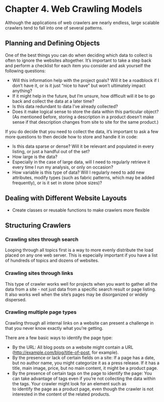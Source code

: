# Chapter 4. Web Crawling Models

Although the applications of web crawlers are nearly endless, large scalable crawlers tend to fall into one of several patterns.

## Planning and Defining Objects

One of the best things you can do when deciding which data to collect is often to ignore the websites altogether.  It’s important to take a step back and perform a checklist for each item you consider and ask yourself the following questions:

- Will this information help with the project goals? Will it be a roadblock if I don’t have it, or is it just “nice to have” but won’t ultimately impact anything?
- If it might help in the future, but I’m unsure, how difficult will it be to go back and collect the data at a later time?
- Is this data redundant to data I’ve already collected?
- Does it make logical sense to store the data within this particular object? (As mentioned before, storing a description in a product doesn’t make sense if that description changes from site to site for the same product.)

If you do decide that you need to collect the data, it’s important to ask a few more questions to then decide how to store and handle it in code:
- Is this data sparse or dense? Will it be relevant and populated in every listing, or just a handful out of the set?
- How large is the data?
- Especially in the case of large data, will I need to regularly retrieve it every time I run my analysis, or only on occasion?
- How variable is this type of data? Will I regularly need to add new attributes, modify types (such as fabric patterns, which may be added frequently), or is it set in stone (shoe sizes)?

## Dealing with Different Website Layouts

- Create classes or reusable functions to make crawlers more flexible

## Structuring Crawlers

### Crawling sites through search
Looping through all topics first is a way to more evenly distribute the load placed on any one web server. This is especially important if you have a list of hundreds of topics and dozens of websites.

### Crawling sites through links
This type of crawler works well for projects when you want to gather all the data from a site - not just data from a specific search result or page listing. It also works well when the site’s pages may be disorganized or widely dispersed.

### Crawling multiple page types
Crawling through all internal links on a website can present a challenge in that you never know exactly what you’re getting.

There are a few basic ways to identify the page type:
- By the URL: All blog posts on a website might contain a URL (http://example.com/blog/title-of-post, for example).
- By the presence or lack of certain fields on a site: If a page has a date, but no author name, you might categorize it as a press release. If it has a title, main image, price, but no main content, it might be a product page.
- By the presence of certain tags on the page to identify the page: You can take advantage of tags even if you’re not collecting the data within the tags. Your crawler might look for an element such as <div id="related-products"> to identify the page as a product page, even though the crawler is not interested in the content of the related products.
